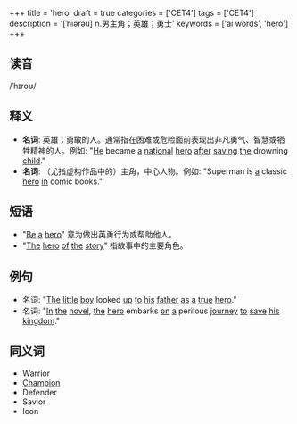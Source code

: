+++
title = 'hero'
draft = true
categories = ['CET4']
tags = ['CET4']
description = '[ˈhiərəu] n.男主角；英雄；勇士'
keywords = ['ai words', 'hero']
+++

## 读音
/ˈhɪroʊ/

## 释义
- **名词**: 英雄；勇敢的人。通常指在困难或危险面前表现出非凡勇气、智慧或牺牲精神的人。例如: "[He](/zh/post/he/) became [a](/zh/post/a/) [national](/zh/post/national/) [hero](/zh/post/hero/) [after](/zh/post/after/) [saving](/zh/post/saving/) [the](/zh/post/the/) drowning [child](/zh/post/child/)."
- **名词**: （尤指虚构作品中的）主角，中心人物。例如: "Superman is [a](/zh/post/a/) classic [hero](/zh/post/hero/) [in](/zh/post/in/) comic books."

## 短语
- "[Be](/zh/post/be/) [a](/zh/post/a/) [hero](/zh/post/hero/)" 意为做出英勇行为或帮助他人。
- "[The](/zh/post/the/) [hero](/zh/post/hero/) [of](/zh/post/of/) [the](/zh/post/the/) [story](/zh/post/story/)" 指故事中的主要角色。

## 例句
- 名词: "[The](/zh/post/the/) [little](/zh/post/little/) [boy](/zh/post/boy/) looked [up](/zh/post/up/) [to](/zh/post/to/) [his](/zh/post/his/) [father](/zh/post/father/) [as](/zh/post/as/) [a](/zh/post/a/) [true](/zh/post/true/) [hero](/zh/post/hero/)."
- 名词: "[In](/zh/post/in/) [the](/zh/post/the/) [novel](/zh/post/novel/), [the](/zh/post/the/) [hero](/zh/post/hero/) embarks [on](/zh/post/on/) [a](/zh/post/a/) perilous [journey](/zh/post/journey/) [to](/zh/post/to/) [save](/zh/post/save/) [his](/zh/post/his/) [kingdom](/zh/post/kingdom/)."

## 同义词
- Warrior
- [Champion](/zh/post/champion/)
- Defender
- Savior
- Icon
